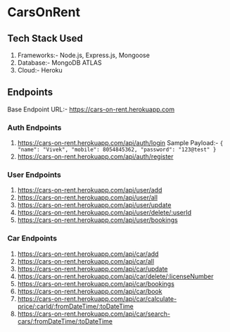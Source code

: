 # CarsOnRent

## Tech Stack Used
1. Frameworks:- Node.js, Express.js, Mongoose
2. Database:- MongoDB ATLAS
3. Cloud:- Heroku

## Endpoints
Base Endpoint URL:- https://cars-on-rent.herokuapp.com

### Auth Endpoints
1. https://cars-on-rent.herokuapp.com/api/auth/login
Sample Payload:- 
`{
    "name": "Vivek",
    "mobile": 8054845362,
    "password": "123@test"
}`
2. https://cars-on-rent.herokuapp.com/api/auth/register

### User Endpoints
1. https://cars-on-rent.herokuapp.com/api/user/add
2. https://cars-on-rent.herokuapp.com/api/user/all
3. https://cars-on-rent.herokuapp.com/api/user/update
4. https://cars-on-rent.herokuapp.com/api/user/delete/:userId
5. https://cars-on-rent.herokuapp.com/api/user/bookings

### Car Endpoints
1. https://cars-on-rent.herokuapp.com/api/car/add
2. https://cars-on-rent.herokuapp.com/api/car/all
3. https://cars-on-rent.herokuapp.com/api/car/update
4. https://cars-on-rent.herokuapp.com/api/car/delete/:licenseNumber
5. https://cars-on-rent.herokuapp.com/api/car/bookings
6. https://cars-on-rent.herokuapp.com/api/car/book
7. https://cars-on-rent.herokuapp.com/api/car/calculate-price/:carId/:fromDateTime/:toDateTime
8. https://cars-on-rent.herokuapp.com/api/car/search-cars/:fromDateTime/:toDateTime
